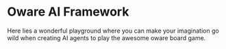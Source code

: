 # Oware AI Framework

Here lies a wonderful playground where you can make your imagination go wild when creating AI agents to play the awesome oware board game.